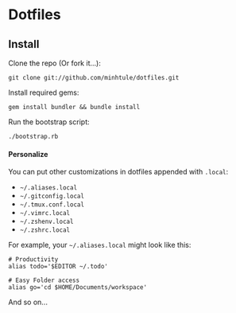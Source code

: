 # Dotfiles


## Install

Clone the repo (Or fork it...):

    git clone git://github.com/minhtule/dotfiles.git

Install required gems:

    gem install bundler && bundle install

Run the bootstrap script:

    ./bootstrap.rb

#### Personalize

You can put other customizations in dotfiles appended with `.local`:

* `~/.aliases.local`
* `~/.gitconfig.local`
* `~/.tmux.conf.local`
* `~/.vimrc.local`
* `~/.zshenv.local`
* `~/.zshrc.local`

For example, your `~/.aliases.local` might look like this:

    # Productivity
    alias todo='$EDITOR ~/.todo'

    # Easy Folder access
    alias go='cd $HOME/Documents/workspace'

And so on...
